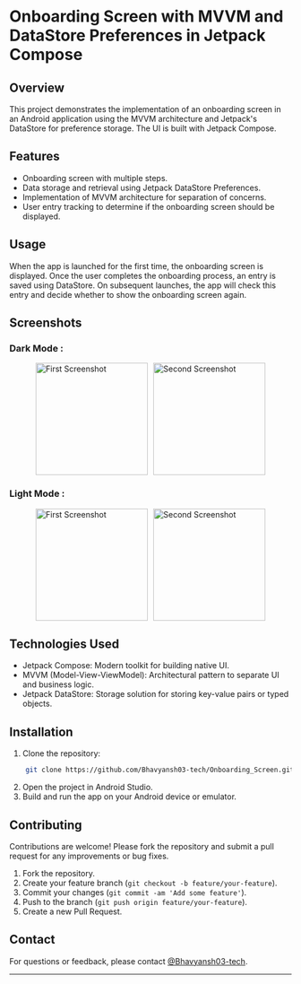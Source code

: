 # Onboarding Screen with MVVM and DataStore Preferences in Jetpack Compose

## Overview

This project demonstrates the implementation of an onboarding screen in an Android application using the MVVM architecture and Jetpack's DataStore for preference storage. The UI is built with Jetpack Compose.


## Features

- Onboarding screen with multiple steps.
- Data storage and retrieval using Jetpack DataStore Preferences.
- Implementation of MVVM architecture for separation of concerns.
- User entry tracking to determine if the onboarding screen should be displayed.



## Usage

When the app is launched for the first time, the onboarding screen is displayed. Once the user completes the onboarding process, an entry is saved using DataStore. On subsequent launches, the app will check this entry and decide whether to show the onboarding screen again.

## Screenshots

### Dark Mode :
<div style="display: flex; justify-content: center; align-items: center;">
    <img src="https://github.com/user-attachments/assets/3a59f7f4-39e0-4da4-8239-71aea389eb71" alt="First Screenshot" style="width: 200px; height: auto; margin-right: 10px;">
    <img src="https://github.com/user-attachments/assets/d08acb33-87b1-47f8-b271-a14de9e0392e" alt="Second Screenshot" style="width: 200px; height: auto;">
</div>

### Light Mode :
<div style="display: flex; justify-content: center; align-items: center;">
    <img src="https://github.com/user-attachments/assets/f16a180a-2b9b-4c75-8913-7de66c2e469e" alt="First Screenshot" style="width: 200px; height: auto; margin-right: 10px;">
    <img src="https://github.com/user-attachments/assets/77c29526-e106-4104-a1f8-b84c888c69cb" alt="Second Screenshot" style="width: 200px; height: auto;">
</div>

## Technologies Used

- Jetpack Compose: Modern toolkit for building native UI.
- MVVM (Model-View-ViewModel): Architectural pattern to separate UI and business logic.
- Jetpack DataStore: Storage solution for storing key-value pairs or typed objects.


## Installation


1. Clone the repository:
```bash
    git clone https://github.com/Bhavyansh03-tech/Onboarding_Screen.git
```
2. Open the project in Android Studio.
3. Build and run the app on your Android device or emulator.


## Contributing

Contributions are welcome! Please fork the repository and submit a pull request for any improvements or bug fixes.

1. Fork the repository.
2. Create your feature branch (`git checkout -b feature/your-feature`).
3. Commit your changes (`git commit -am 'Add some feature'`).
4. Push to the branch (`git push origin feature/your-feature`).
5. Create a new Pull Request.

## Contact

For questions or feedback, please contact [@Bhavyansh03-tech](https://github.com/Bhavyansh03-tech).

---
